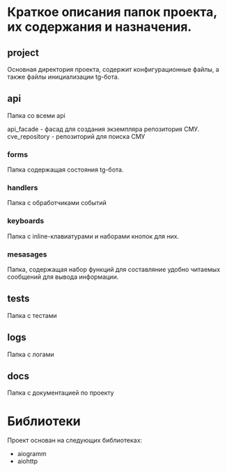 # Краткое описания папок проекта, их содержания и назначения.

## project
 Основная директория проекта, содержит конфигурационные файлы, а также файлы инициализации tg-бота.

## api
Папка со всеми api

api_facade - фасад для создания экземпляра репозитория СМУ.
cve_repository - репозиторий для поиска СМУ

### forms
Папка содержащая состояния tg-бота.

### handlers
Папка с обработчиками событий

### keyboards
Папка с inline-клавиатурами и наборами кнопок для них.

### mesasages
Папка, содержащая набор функций для составляние удобно читаемых сообщений для вывода информации.

## tests
Папка с тестами

## logs
Папка с логами

## docs
Папка с документацией по проекту

# Библиотеки

Проект основан на следующих библиотеках:
- aiogramm
- aiohttp

